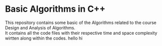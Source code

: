 # Basic Algorithms in C++

This repository contains some basic of the Algorithms related to the course Design and Analysis of Algorithms.   
It contains all the code files with their respective time and space complexity wirtten along within the codes.
hello
hi
